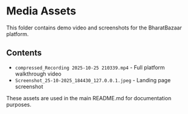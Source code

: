 # Media Assets

This folder contains demo video and screenshots for the BharatBazaar platform.

## Contents

- `compressed_Recording 2025-10-25 210339.mp4` - Full platform walkthrough video
- `Screenshot_25-10-2025_184430_127.0.0.1.jpeg` - Landing page screenshot

These assets are used in the main README.md for documentation purposes.
